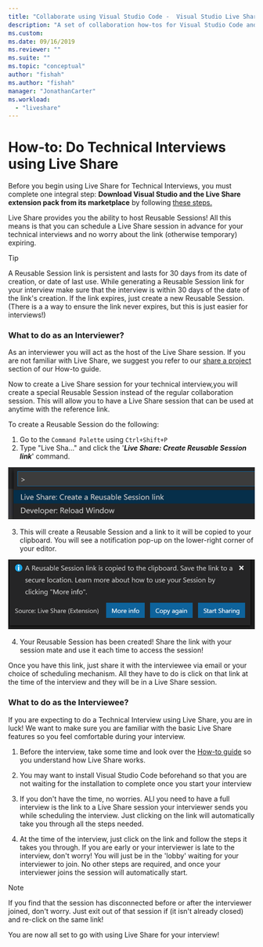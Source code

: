 ```yaml
---
title: "Collaborate using Visual Studio Code -  Visual Studio Live Share | Microsoft Docs"
description: "A set of collaboration how-tos for Visual Studio Code and Live Share."
ms.custom:
ms.date: 09/16/2019
ms.reviewer: ""
ms.suite: ""
ms.topic: "conceptual"
author: "fishah"
ms.author: "fishah"
manager: "JonathanCarter"
ms.workload: 
  - "liveshare"
---
```

<!--
Copyright © Microsoft Corporation
All rights reserved.
Creative Commons Attribution 4.0 License (International): https://creativecommons.org/licenses/by/4.0/legalcode
-->

# How-to: Do Technical Interviews using Live Share

Before you begin using Live Share for Technical Interviews, you must complete one integral step: **Download Visual Studio and the Live Share extension pack from its marketplace** by following [these steps.](../use/vscode.md#Installation)




Live Share provides you the ability to host Reusable Sessions! All this means is that you can schedule a Live Share session in advance for your technical interviews and no worry about the link (otherwise temporary) expiring.

> [!TIP] 
>A Reusable Session link is persistent and lasts for 30 days from its date of creation, or date of last use. While generating a Reusable Session link for your interview make sure that the interview is within 30 days of the date of the link's creation. If the link expires, just create a new Reusable Session. (There is a a way to ensure the link never expires, but this is just easier for interviews!)

### **What to do as an Interviewer?**

As an interviewer you will act as the host of the Live Share session. If you are not familiar with Live Share, we suggest you refer to our [share a project](../use/vscode.md) section of our How-to guide.

Now to create a Live Share session for your technical interview,you will create a special Reusable Session instead of the regular collaboration session. This will allow you to have a  Live Share session that can be used at anytime with the reference link.

To create a Reusable Session do the following:
1. Go to the `Command Palette` using `Ctrl+Shift+P`
1. Type "Live Sha..." and click the '**_Live Share: Create Reusable Session link_**' command.

![vscode-reusablesessioncmd](../media/vscode-cmdpalette-createreusablelink.png)

3. This will create a Reusable Session and a link to it will be copied to your clipboard. You will see a notification pop-up on the lower-right corner of your editor.

![vscode-reusablesessionnotif](../media/vscode-notification-resuablesession.png)

4. Your Reusable Session has been created! Share the link with your session mate and use it each time to access the session!

Once you have this link, just share it with the interviewee via email or your choice of scheduling mechanism. All they have to do is click on that link at the time of the interview and they will be in a Live Share session. 

### **What to do as the Interviewee?**

If you are expecting to do a Technical Interview using Live Share, you are in luck! We want to make sure you are familiar with the basic Live Share features so you feel comfortable during your interview.

1. Before the interview, take some time and look over the [How-to guide](../use/vscode.md) so you understand how Live Share works.

1. You may want to install Visual Studio Code beforehand so that you are not waiting for the installation to complete once you start your interview

1. If you don't have the time, no worries. ALl you need to have a full interview is the link to a Live Share session your interviewer sends you while scheduling the interview. Just clicking on the link will automatically take you through all the steps needed.

1. At the time of the interview, just click on the link and follow the steps it takes you through. If you are early or your interviewer is late to the interview, don't worry! You will just be in the 'lobby' waiting for your interviewer to join. No other steps are required, and once your interviewer joins the session will automatically start.

>[!NOTE]
>If you find that the session has disconnected before or after the interviewer joined, don't worry. Just exit out of that session if (it isn't already closed) and re-click on the same link!

You are now all set to go with using Live Share for your interview! 

